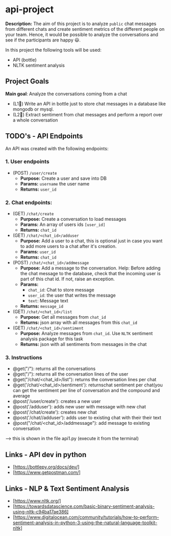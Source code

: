 # api-project

**Description:** The aim of this project is to analyze `public` chat messages from different chats and create sentiment metrics
of the different people on your team. Hence, it would be possible to analyze the conversations and see if the participants are happy 😃.
 
In this project the following tools will be used:
- API (bottle)
- NLTK sentiment analysis


## Project Goals

**Main goal**: Analyze the conversations coming from a chat

- (L1🧐) Write an API in bottle just to store chat messages in a database like mongodb or mysql.
- (L2🥳) Extract sentiment from chat messages and perform a report over a whole conversation


## TODO's - API Endpoints

An API was created with the following endpoints:

### 1. User endpoints
- (POST) `/user/create` 
  - **Purpose:** Create a user and save into DB
  - **Params:** `username` the user name
  - **Returns:** `user_id`

### 2. Chat endpoints:
- (GET) `/chat/create` 
  - **Purpose:** Create a conversation to load messages
  - **Params:** An array of users ids `[user_id]`
  - **Returns:** `chat_id`
- (GET) `/chat/<chat_id>/adduser` 
  - **Purpose:** Add a user to a chat, this is optional just in case you want to add more users to a chat after it's creation.
  - **Params:** `user_id`
  - **Returns:** `chat_id`
- (POST) `/chat/<chat_id>/addmessage` 
  - **Purpose:** Add a message to the conversation. Help: Before adding the chat message to the database, check that the incoming user is part of this chat id. If not, raise an exception.
  - **Params:**
    - `chat_id`: Chat to store message
    - `user_id`: the user that writes the message
    - `text`: Message text
  - **Returns:** `message_id`
- (GET) `/chat/<chat_id>/list` 
  - **Purpose:** Get all messages from `chat_id`
  - **Returns:** json array with all messages from this `chat_id`
- (GET) `/chat/<chat_id>/sentiment` 
  - **Purpose:** Analyze messages from `chat_id`. Use `NLTK` sentiment analysis package for this task
  - **Returns:** json with all sentiments from messages in the chat

### 3. Instructions

- @get("/"): returns all the conversations
- @get("/<username>"): returns all the conversation lines of the user
- @get("/chat/<chat_id>/list"): returns the conversation lines per chat
- @get('/chat/<chat_id>/sentiment'): returnschat sentiment per chat(you can get the sentiment per line of conversation and the compound and average
- @post('/user/create'): creates a new user
- @post('/adduser'): adds new user with message with new chat
- @post('/chat/create'): creates new chat
- @post('/chat/<idChat>/adduser'): adds user to existing chat with their their text
- @post("/chat/<chat_id>/addmessage"): add message to existing conversation

--> this is shown in the file api1.py (execute it from the terminal)


## Links - API dev in python
- [https://bottlepy.org/docs/dev/]
- [https://www.getpostman.com/]

## Links - NLP & Text Sentiment Analysis
- [https://www.nltk.org/]
- [https://towardsdatascience.com/basic-binary-sentiment-analysis-using-nltk-c94ba17ae386]
- [https://www.digitalocean.com/community/tutorials/how-to-perform-sentiment-analysis-in-python-3-using-the-natural-language-toolkit-nltk]

